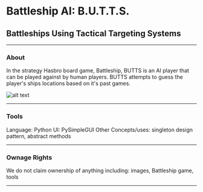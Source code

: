 # Battleship AI: B.U.T.T.S.
## Battleships Using Tactical Targeting Systems

----------------------------------------------------------
### About
In the strategy Hasbro board game, Battleship, BUTTS is an AI player that can be played against by human players. BUTTS attempts to guess the player's ships locations based on it's past games. 

![alt text](https://github.com/misslame/BattleShipAIBUTTS/blob/main/assets/screenshot.PNG?raw=true)

----------------------------------------------------------
### Tools
Language: Python
UI: PySimpleGUI
Other Concepts/uses: singleton design pattern, abstract methods

----------------------------------------------------------
### Ownage Rights
We do not claim ownership of anything including: images, Battleship game, tools

---------------------------------------------------------
